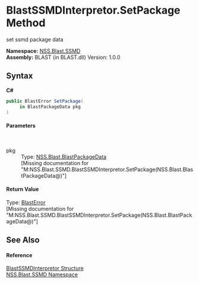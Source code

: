 # BlastSSMDInterpretor.SetPackage Method 
 

set ssmd package data

**Namespace:**&nbsp;<a href="N_NSS_Blast_SSMD">NSS.Blast.SSMD</a><br />**Assembly:**&nbsp;BLAST (in BLAST.dll) Version: 1.0.0

## Syntax

**C#**<br />
``` C#
public BlastError SetPackage(
	 in BlastPackageData pkg
)
```


#### Parameters
&nbsp;<dl><dt>pkg</dt><dd>Type: <a href="T_NSS_Blast_BlastPackageData">NSS.Blast.BlastPackageData</a><br />\[Missing <param name="pkg"/> documentation for "M:NSS.Blast.SSMD.BlastSSMDInterpretor.SetPackage(NSS.Blast.BlastPackageData@)"\]</dd></dl>

#### Return Value
Type: <a href="T_NSS_Blast_BlastError">BlastError</a><br />\[Missing <returns> documentation for "M:NSS.Blast.SSMD.BlastSSMDInterpretor.SetPackage(NSS.Blast.BlastPackageData@)"\]

## See Also


#### Reference
<a href="T_NSS_Blast_SSMD_BlastSSMDInterpretor">BlastSSMDInterpretor Structure</a><br /><a href="N_NSS_Blast_SSMD">NSS.Blast.SSMD Namespace</a><br />